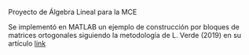 Proyecto de Álgebra Lineal para la MCE

Se implementó en MATLAB un ejemplo de construcción por bloques de matrices ortogonales siguiendo la metodología de L. Verde (2019) en su artículo <a href="https://www.researchgate.net/publication/336008969_Construction_of_generalized_rotations_and_quasi-orthogonal_matrices"> link </a>
